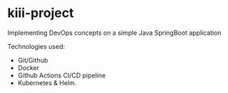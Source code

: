 # kiii-project
Implementing DevOps concepts on a simple Java SpringBoot application

Technologies used:
- Git/Github
- Docker
- Github Actions CI/CD pipeline
- Kubernetes & Helm.
